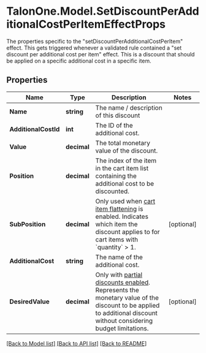 # TalonOne.Model.SetDiscountPerAdditionalCostPerItemEffectProps
The properties specific to the \"setDiscountPerAdditionalCostPerItem\" effect. This gets triggered whenever a validated rule contained a \"set discount per additional cost per item\" effect. This is a discount that should be applied on a specific additional cost in a specific item.
## Properties

Name | Type | Description | Notes
------------ | ------------- | ------------- | -------------
**Name** | **string** | The name / description of this discount | 
**AdditionalCostId** | **int** | The ID of the additional cost. | 
**Value** | **decimal** | The total monetary value of the discount. | 
**Position** | **decimal** | The index of the item in the cart item list containing the additional cost to be discounted. | 
**SubPosition** | **decimal** | Only used when [cart item flattening](https://docs.talon.one/docs/product/campaigns/campaign-evaluation#flattening) is enabled. Indicates which item the discount applies to for cart items with &#x60;quantity&#x60; &gt; 1.  | [optional] 
**AdditionalCost** | **string** | The name of the additional cost. | 
**DesiredValue** | **decimal** | Only with [partial discounts enabled](https://docs.talon.one/docs/product/campaigns/campaign-evaluation/#partial-discounts). Represents the monetary value of the discount to be applied to additional discount without considering budget limitations.  | [optional] 

[[Back to Model list]](../README.md#documentation-for-models) [[Back to API list]](../README.md#documentation-for-api-endpoints) [[Back to README]](../README.md)

